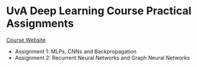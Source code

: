 # UvA Deep Learning Course Practical Assignments

[Course Website](https://uvadlc.github.io/)

- Assignment 1:  MLPs, CNNs and Backpropagation
- Assignment 2: Recurrent Neural Networks and Graph Neural Networks